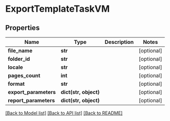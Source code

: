 # ExportTemplateTaskVM


## Properties
Name | Type | Description | Notes
------------ | ------------- | ------------- | -------------
**file_name** | **str** |  | [optional] 
**folder_id** | **str** |  | [optional] 
**locale** | **str** |  | [optional] 
**pages_count** | **int** |  | [optional] 
**format** | **str** |  | [optional] 
**export_parameters** | **dict(str, object)** |  | [optional] 
**report_parameters** | **dict(str, object)** |  | [optional] 

[[Back to Model list]](../README.md#documentation-for-models) [[Back to API list]](../README.md#documentation-for-api-endpoints) [[Back to README]](../README.md)


